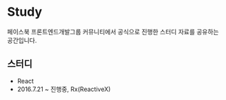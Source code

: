 # Study

 페이스북 프론트엔드개발그룹 커뮤니티에서 공식으로 진행한 스터디 자료를 공유하는 공간입니다.
 
 ## 스터디
 
- React
- 2016.7.21 ~ 진행중, Rx(ReactiveX)
 
